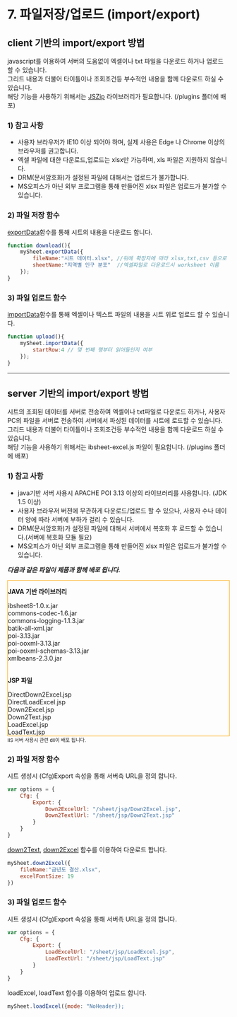 # 7. 파일저장/업로드 (import/export)
## client 기반의 import/export 방법
javascript를 이용하여 서버의 도움없이 엑셀이나 txt 파일을 다운로드 하거나 업로드 할 수 있습니다.<br/>
그리드 내용과 더불어 타이틀이나 조회조건등 부수적인 내용을 함께 다운로드 하실 수 있습니다.<br/>
해당 기능을 사용하기 위해서는 [JSZip](https://stuk.github.io/jszip/) 라이브러리가 필요합니다. (/plugins 폴더에 배포)

### 1) 참고 사항

- 사용자 브라우저가 IE10 이상 되어야 하며, 실제 사용은 Edge 나 Chrome  이상의 브라우저를 권고합니다.
- 엑셀 파일에 대한 다운로드,업로드는 xlsx만 가능하며, xls 파일은 지원하지 않습니다.
- DRM(문서암호화)가 설정된 파일에 대해서는 업로드가 불가합니다.
- MS오피스가 아닌 외부 프로그램을 통해 만들어진 xlsx 파일은 업로드가 불가할 수 있습니다.

### 2) 파일 저장 함수
[exportData](https://docs.ibleaders.com/ibsheet/v8/manual/#docs/funcs/core/export-data)함수를 통해 시트의 내용을 다운로드 합니다.
```js
function download(){
    mySheet.exportData({
        fileName:"시트 데이터.xlsx", //뒤에 확장자에 따라 xlsx,txt,csv 등으로 다운로드 됩니다.
        sheetName:"지역별 인구 분포"  //엑셀파일로 다운로드시 worksheet 이름
    });
}
```

### 3) 파일 업로드 함수
[importData](https://docs.ibleaders.com/ibsheet/v8/manual/#docs/funcs/core/import-data)함수를 통해 엑셀이나 텍스트 파일의 내용을 시트 위로 업로드 할 수 있습니다.
```js
function upload(){
    mySheet.importData({
        startRow:4 // 몇 번째 행부터 읽어들인지 여부
    });
}
```
---
## server 기반의 import/export 방법
시트의 조회된 데이터를 서버로 전송하여 엑셀이나 txt파일로 다운로드 하거나, 사용자 PC의 파일을 서버로 전송하여 서버에서 파싱된 데이터를 시트에 로드할 수 있습니다.<br>
그리드 내용과 더불어 타이틀이나 조회조건등 부수적인 내용을 함께 다운로드 하실 수 있습니다.<br/>
해당 기능을 사용하기 위해서는 ibsheet-excel.js 파일이 필요합니다. (/plugins 폴더에 배포)

### 1) 참고 사항
- java기반 서버 사용시 APACHE POI 3.13 이상의 라이브러리를 사용합니다. (JDK 1.5 이상)
- 사용자 브라우저 버젼에 무관하게 다운로드/업로드 할 수 있으나, 사용자 수나 데이터 양에 따라 서버에 부하가 걸리 수 있습니다.
- DRM(문서암호화)가 설정된 파일에 대해서 서버에서 복호화 후 로드할 수 있습니다.(서버에 복호화 모듈 필요)
- MS오피스가 아닌 외부 프로그램을 통해 만들어진 xlsx 파일은 업로드가 불가할 수 있습니다.

***다음과 같은 파일이 제품과 함께 배포 됩니다.***<br>
<div style='border:1px solid orange'>
<p style='font-weight:700'>JAVA 기반 라이브러리</p>
ibsheet8-1.0.x.jar<br/>
commons-codec-1.6.jar<br/>
commons-logging-1.1.3.jar<br/>
batik-all-xml.jar<br/>
poi-3.13.jar<br/>
poi-ooxml-3.13.jar<br/>
poi-ooxml-schemas-3.13.jar<br/>
xmlbeans-2.3.0.jar<br/>
<br/>
<p style='font-weight:700'>JSP 파일</p>
DirectDown2Excel.jsp<br/>
DirectLoadExcel.jsp<br/>
Down2Excel.jsp<br/>
Down2Text.jsp<br/>
LoadExcel.jsp<br/>
LoadText.jsp<br/>
</div>
<span style='font-size:11px'>IIS 서버 사용시 관련 dll이 배포 됩니다.</span>



### 2) 파일 저장 함수
시트 생성시 (Cfg)Export 속성을 통해 서버측 URL을 정의 합니다.
```js
var options = {
    Cfg: {
        Export: {
            Down2ExcelUrl: "/sheet/jsp/Down2Excel.jsp",
            Down2TextlUrl: "/sheet/jsp/Down2Text.jsp"
        }
    }
}
```
[down2Text](https://docs.ibleaders.com/ibsheet/v8/manual/#docs/funcs/excel/down-to-text), [down2Excel](https://docs.ibleaders.com/ibsheet/v8/manual/#docs/funcs/excel/down-to-excel) 함수를 이용하여 다운로드 합니다.
```js
mySheet.down2Excel({
    fileName:"금년도 결산.xlsx",
    excelFontSize: 19
})
```

### 3) 파일 업로드 함수
시트 생성시 (Cfg)Export 속성을 통해 서버측 URL을 정의 합니다.
```js
var options = {
    Cfg: {
        Export: {
            LoadExcelUrl: "/sheet/jsp/LoadExcel.jsp",
            LoadTextUrl: "/sheet/jsp/LoadText.jsp"
        }
    }
}
```
loadExcel, loadText 함수를 이용하여 업로드 합니다.
```js
mySheet.loadExcel({mode: "NoHeader});
```